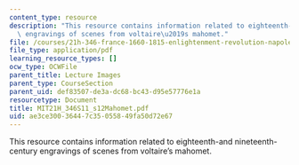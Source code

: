 ```yaml
---
content_type: resource
description: "This resource contains information related to eighteenth-and nineteenth-century\
  \ engravings of scenes from voltaire\u2019s mahomet."
file: /courses/21h-346-france-1660-1815-enlightenment-revolution-napoleon-spring-2011/ae3ce30036447c35055849fa50d72e67_MIT21H_346S11_s12Mahomet.pdf
file_type: application/pdf
learning_resource_types: []
ocw_type: OCWFile
parent_title: Lecture Images
parent_type: CourseSection
parent_uid: def83507-de3a-dc68-bc43-d95e57776e1a
resourcetype: Document
title: MIT21H_346S11_s12Mahomet.pdf
uid: ae3ce300-3644-7c35-0558-49fa50d72e67
---
```

This resource contains information related to eighteenth-and nineteenth-century engravings of scenes from voltaire’s mahomet.


